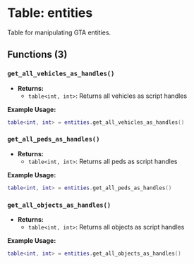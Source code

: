 # Table: entities

Table for manipulating GTA entities.

## Functions (3)

### `get_all_vehicles_as_handles()`

- **Returns:**
  - `table<int, int>`: Returns all vehicles as script handles

**Example Usage:**
```lua
table<int, int> = entities.get_all_vehicles_as_handles()
```

### `get_all_peds_as_handles()`

- **Returns:**
  - `table<int, int>`: Returns all peds as script handles

**Example Usage:**
```lua
table<int, int> = entities.get_all_peds_as_handles()
```

### `get_all_objects_as_handles()`

- **Returns:**
  - `table<int, int>`: Returns all objects as script handles

**Example Usage:**
```lua
table<int, int> = entities.get_all_objects_as_handles()
```


